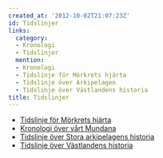 ```yaml
---
created_at: '2012-10-02T21:07:23Z'
id: Tidslinjer
links:
  category:
  - Kronologi
  - Tidslinjer
  mention:
  - Kronologi
  - Tidslinje för Mörkrets hjärta
  - Tidslinje över Arkipelagen
  - Tidslinje över Västlandens historia
title: Tidslinjer
---
```


-   [Tidslinje för Mörkrets hjärta]
-   [Kronologi över vårt Mundana]
-   [Tidslinje över Stora arkipelagens historia]
-   [Tidslinje över Västlandens historia]

  [Tidslinje för Mörkrets hjärta]: Tidslinje_för_Mörkrets_hjärta
  [Kronologi över vårt Mundana]: Kronologi
  [Tidslinje över Stora arkipelagens historia]: Tidslinje_över_Arkipelagen
  [Tidslinje över Västlandens historia]: Tidslinje_över_Västlandens_historia